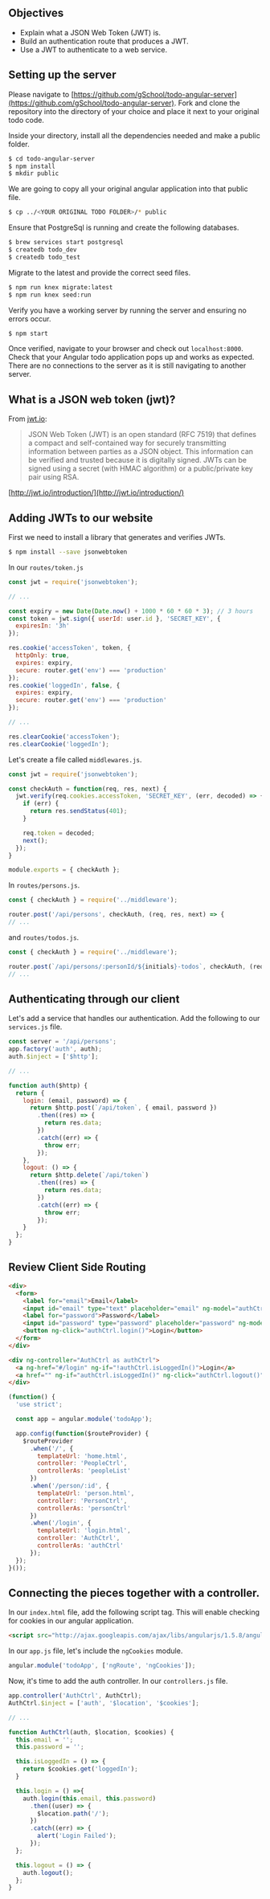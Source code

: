 ## Objectives

* Explain what a JSON Web Token (JWT) is.
* Build an authentication route that produces a JWT.
* Use a JWT to authenticate to a web service.

## Setting up the server

Please navigate to [https://github.com/gSchool/todo-angular-server](https://github.com/gSchool/todo-angular-server). Fork and clone the repository into the directory of your choice and place it next to your original todo code.

Inside your directory, install all the dependencies needed and make a public folder.

```sh
$ cd todo-angular-server
$ npm install
$ mkdir public
```

We are going to copy all your original angular application into that public file.

```sh
$ cp ../<YOUR ORIGINAL TODO FOLDER>/* public
```

Ensure that PostgreSql is running and create the following databases.

```sh
$ brew services start postgresql
$ createdb todo_dev
$ createdb todo_test
```

Migrate to the latest and provide the correct seed files.

```sh
$ npm run knex migrate:latest
$ npm run knex seed:run
```

Verify you have a working server by running the server and ensuring no errors occur.

```sh
$ npm start
```

Once verified, navigate to your browser and check out `localhost:8000`. Check that your Angular todo application pops up and works as expected. There are no connections to the server as it is still navigating to another server.

## What is a JSON web token (jwt)?

From [jwt.io](jwt.io):

> JSON Web Token (JWT) is an open standard (RFC 7519) that defines a compact and self-contained way for securely transmitting information between parties as a JSON object. This information can be verified and trusted because it is digitally signed. JWTs can be signed using a secret (with HMAC algorithm) or a public/private key pair using RSA.

[http://jwt.io/introduction/](http://jwt.io/introduction/)

## Adding JWTs to our website

First we need to install a library that generates and verifies JWTs.

```sh
$ npm install --save jsonwebtoken
```

In our `routes/token.js`

```javascript
const jwt = require('jsonwebtoken');

// ...

const expiry = new Date(Date.now() + 1000 * 60 * 60 * 3); // 3 hours
const token = jwt.sign({ userId: user.id }, 'SECRET_KEY', {
  expiresIn: '3h'
});

res.cookie('accessToken', token, {
  httpOnly: true,
  expires: expiry,
  secure: router.get('env') === 'production'
});
res.cookie('loggedIn', false, {
  expires: expiry,
  secure: router.get('env') === 'production'
});

// ...

res.clearCookie('accessToken');
res.clearCookie('loggedIn');
```

Let's create a file called `middlewares.js`.

```javascript
const jwt = require('jsonwebtoken');

const checkAuth = function(req, res, next) {
  jwt.verify(req.cookies.accessToken, 'SECRET_KEY', (err, decoded) => {
    if (err) {
      return res.sendStatus(401);
    }

    req.token = decoded;
    next();
  });
}

module.exports = { checkAuth };
```

In `routes/persons.js`.

```javascript
const { checkAuth } = require('../middleware');

router.post('/api/persons', checkAuth, (req, res, next) => {
// ...
```

and `routes/todos.js`.
```javascript
const { checkAuth } = require('../middleware');

router.post(`/api/persons/:personId/${initials}-todos`, checkAuth, (req, res, next) => {
// ...
```

## Authenticating through our client

Let's add a service that handles our authentication. Add the following to our `services.js` file.

```javascript
const server = '/api/persons';
app.factory('auth', auth);
auth.$inject = ['$http'];

// ...

function auth($http) {
  return {
    login: (email, password) => {
      return $http.post(`/api/token`, { email, password })
        .then((res) => {
          return res.data;
        })
        .catch((err) => {
          throw err;
        });
    },
    logout: () => {
      return $http.delete(`/api/token`)
        .then((res) => {
          return res.data;
        })
        .catch((err) => {
          throw err;
        });
    }
  };
}
```

## Review Client Side Routing

```html
<div>
  <form>
    <label for="email">Email</label>
    <input id="email" type="text" placeholder="email" ng-model="authCtrl.email"><br>
    <label for="password">Password</label>
    <input id="password" type="password" placeholder="password" ng-model="authCtrl.password"><br>
    <button ng-click="authCtrl.login()">Login</button>
  </form>
</div>
```

```html
<div ng-controller="AuthCtrl as authCtrl">
  <a ng-href="#/login" ng-if="!authCtrl.isLoggedIn()">Login</a>
  <a href="" ng-if="authCtrl.isLoggedIn()" ng-click="authCtrl.logout()">Logout</a>
</div>
```

```javascript
(function() {
  'use strict';

  const app = angular.module('todoApp');

  app.config(function($routeProvider) {
    $routeProvider
      .when('/', {
        templateUrl: 'home.html',
        controller: 'PeopleCtrl',
        controllerAs: 'peopleList'
      })
      .when('/person/:id', {
        templateUrl: 'person.html',
        controller: 'PersonCtrl',
        controllerAs: 'personCtrl'
      })
      .when('/login', {
        templateUrl: 'login.html',
        controller: 'AuthCtrl',
        controllerAs: 'authCtrl'
      });
  });
}());
```

## Connecting the pieces together with a controller.

In our `index.html` file, add the following script tag. This will enable checking for cookies in our angular application.
```html
<script src="http://ajax.googleapis.com/ajax/libs/angularjs/1.5.8/angular-cookies.js"></script>
```

In our `app.js` file, let's include the `ngCookies` module.

```javascript
angular.module('todoApp', ['ngRoute', 'ngCookies']);
```


Now, it's time to add the auth controller. In our `controllers.js` file.

```javascript
app.controller('AuthCtrl', AuthCtrl);
AuthCtrl.$inject = ['auth', '$location', '$cookies'];

// ...

function AuthCtrl(auth, $location, $cookies) {
  this.email = '';
  this.password = '';

  this.isLoggedIn = () => {
    return $cookies.get('loggedIn');
  }

  this.login = () =>{
    auth.login(this.email, this.password)
      .then((user) => {
        $location.path('/');
      })
      .catch((err) => {
        alert('Login Failed');
      });
  };

  this.logout = () => {
    auth.logout();
  };
}
```
